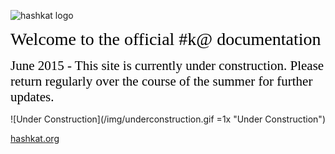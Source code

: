 ![hashkat logo](/img/new_logo.svg "#k@")

<span style="color:black; font-family:Georgia; font-size:2em;">Welcome to the official #k@ documentation</span>

<span style="color:black; font-family:Georgia; font-size:1.5em;">June 2015 - This site is currently under construction. Please return regularly over the course of the summer for further updates. </span>

![Under Construction](/img/underconstruction.gif =1x  "Under Construction")

[hashkat.org](http://hashkat.org)

